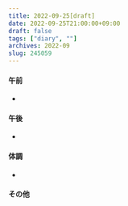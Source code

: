 ```yaml
---
title: 2022-09-25[draft]
date: 2022-09-25T21:00:00+09:00
draft: false
tags: ["diary", ""]
archives: 2022-09
slug: 245059
---
```

#### 午前
- 
#### 午後
- 
#### 体調
- 
#### その他